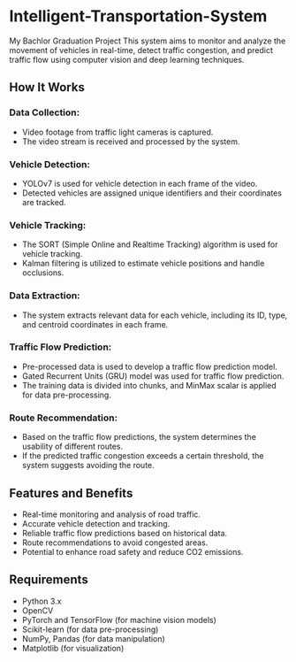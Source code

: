 # Intelligent-Transportation-System
 My Bachlor Graduation Project
This system aims to monitor and analyze the movement of vehicles in real-time, detect traffic congestion, and predict traffic flow using computer vision and deep learning techniques.

## How It Works
### Data Collection:
<ul>
<li>Video footage from traffic light cameras is captured.</li>
<li>The video stream is received and processed by the system.</li>
</ul>

### Vehicle Detection:

<ul>
<li>YOLOv7 is used for vehicle detection in each frame of the video.</li>
<li>Detected vehicles are assigned unique identifiers and their coordinates are tracked.</li>
</ul>

### Vehicle Tracking:

<ul>
<li>The SORT (Simple Online and Realtime Tracking) algorithm is used for vehicle tracking.</li>
<li>Kalman filtering is utilized to estimate vehicle positions and handle occlusions.</li>
</ul>

### Data Extraction:
<ul>
<li>The system extracts relevant data for each vehicle, including its ID, type, and centroid coordinates in each frame.</li>
</ul>

### Traffic Flow Prediction:

<ul>
<li>Pre-processed data is used to develop a traffic flow prediction model.</li>
<li>Gated Recurrent Units (GRU) model was used for traffic flow prediction.</li>
<li>The training data is divided into chunks, and MinMax scalar is applied for data pre-processing.</li>
</ul>

### Route Recommendation:

<ul>
<li>Based on the traffic flow predictions, the system determines the usability of different routes.</li>
<li>If the predicted traffic congestion exceeds a certain threshold, the system suggests avoiding the route.</li>
</ul>

## Features and Benefits
<ul>
<li>Real-time monitoring and analysis of road traffic.</li>
<li>Accurate vehicle detection and tracking.</li>
<li>Reliable traffic flow predictions based on historical data.</li>
<li>Route recommendations to avoid congested areas.</li>
<li>Potential to enhance road safety and reduce CO2 emissions.</li>
</ul>

## Requirements
<ul>
<li>Python 3.x</li>
<li>OpenCV</li>
<li>PyTorch and TensorFlow (for machine vision models)</li>
<li>Scikit-learn (for data pre-processing)</li>
<li>NumPy, Pandas (for data manipulation)</li>
<li>Matplotlib (for visualization)</li>
</ul>

